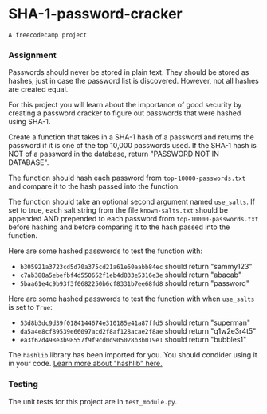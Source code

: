 # SHA-1-password-cracker 
    A freecodecamp project

### Assignment

Passwords should never be stored in plain text. They should be stored as hashes, just in case the password list is discovered. However, not all hashes are created equal. 

For this project you will learn about the importance of good security by creating a password cracker to figure out passwords that were hashed using SHA-1.

Create a function that takes in a SHA-1 hash of a password and returns the password if it is one of the top 10,000 passwords used. If the SHA-1 hash is NOT of a password in the database, return "PASSWORD NOT IN DATABASE".

The function should hash each password from `top-10000-passwords.txt` and compare it to the hash passed into the function.

The function should take an optional second argument named `use_salts`. If set to true, each salt string from the file `known-salts.txt` should be appended AND prepended to each password from `top-10000-passwords.txt` before hashing and before comparing it to the hash passed into the function.

Here are some hashed passwords to test the function with:
* `b305921a3723cd5d70a375cd21a61e60aabb84ec` should return "sammy123"
* `c7ab388a5ebefbf4d550652f1eb4d833e5316e3e` should return "abacab"
* `5baa61e4c9b93f3f0682250b6cf8331b7ee68fd8` should return "password"

Here are some hashed passwords to test the function with when `use_salts` is set to `True`:
* `53d8b3dc9d39f0184144674e310185e41a87ffd5` should return "superman"
* `da5a4e8cf89539e66097acd2f8af128acae2f8ae` should return "q1w2e3r4t5"
* `ea3f62d498e3b98557f9f9cd0d905028b3b019e1` should return "bubbles1"

The `hashlib` library has been imported for you. You should condider using it in your code. [Learn more about "hashlib" here.](https://docs.python.org/3/library/hashlib.html)

### Testing 

The unit tests for this project are in `test_module.py`.
